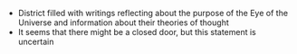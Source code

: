 - District filled with writings reflecting about the purpose of the Eye of the Universe and information about their theories of thought
- It seems that there might be a closed door, but this statement is uncertain